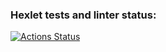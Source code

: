 ### Hexlet tests and linter status:
[![Actions Status](https://github.com/KoDanny/frontend-project-11/actions/workflows/hexlet-check.yml/badge.svg)](https://github.com/KoDanny/frontend-project-11/actions)
